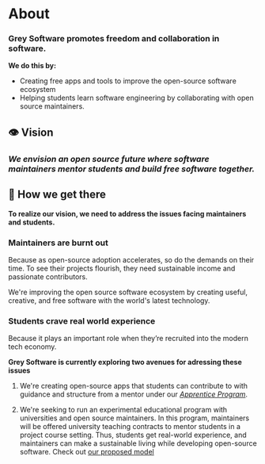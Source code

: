 # About

### Grey Software promotes freedom and collaboration in software.

**We do this by:**

- Creating free apps and tools to improve the open-source software ecosystem
- Helping students learn software engineering by collaborating with open source
  maintainers.

## 👁️‍ Vision

### _We envision an open source future where software maintainers mentor students and build free software together._

## 🧭 How we get there

**To realize our vision, we need to address the issues facing maintainers and
students.**

### Maintainers are burnt out

Because as open-source adoption accelerates, so do the demands on their time. To
see their projects flourish, they need sustainable income and passionate
contributors.

We're improving the open source software ecosystem by creating useful, creative,
and free software with the world's latest technology.

### Students crave real world experience

Because it plays an important role when they’re recruited into the modern tech
economy.

**Grey Software is currently exploring two avenues for adressing these issues**

1. We're creating open-source apps that students can contribute to with guidance
   and structure from a mentor under our [_Apprentice Program_](/apprentice).

2. We're seeking to run an experimental educational program with universities
   and open source maintainers. In this program, maintainers will be offered
   university teaching contracts to mentor students in a project course setting.
   Thus, students get real-world experience, and maintainers can make a
   sustainable living while developing open-source software. Check out
   [our proposed model](https://tiny.cc/gs-bm)
